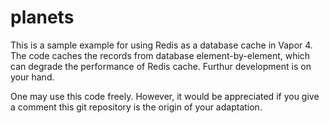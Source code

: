 # planets

This is a sample example for using Redis as a database cache in Vapor 4. The code caches the records from database element-by-element, which can degrade the performance of Redis cache. Furthur development is on your hand.

One may use this code freely. However, it would be appreciated if you give a comment this git repository is the origin of your adaptation.

